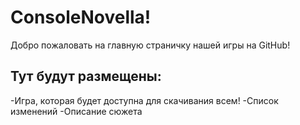 # ConsoleNovella!
Добро пожаловать на главную страничку нашей игры на GitHub!
## Тут будут размещены:

-Игра, которая будет доступна для скачивания всем!
-Список изменений
-Описание сюжета

